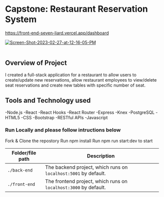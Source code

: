 # Capstone: Restaurant Reservation System

https://front-end-seven-liard.vercel.app/dashboard

<a href="https://ibb.co/MhT8t98"><img src="https://i.ibb.co/LPwQcvQ/Screen-Shot-2023-02-27-at-12-16-05-PM.png" alt="Screen-Shot-2023-02-27-at-12-16-05-PM" border="0"></a><br /><a target='_blank' href='https://imgbb.com/'></a><br />

## Overview of Project

I created a full-stack application for a restaurant to allow users to create/update new reservations, allow restaurant employees to view/delete seat reservations and create new tables with specific number of seat.

## Tools and Technology used

-Node.js
-React
-React Hooks
-React Router
-Express
-Knex
-PostgreSQL
-HTML5
-CSS
-Bootstrap
-RESTful APIs
-Javascript

### Run Locally and please follow intructions below

Fork & Clone the repostory
Run npm install
Run npm run start:dev to start

| Folder/file path | Description                                                      |
| ---------------- | ---------------------------------------------------------------- |
| `./back-end`     | The backend project, which runs on `localhost:5001` by default.  |
| `./front-end`    | The frontend project, which runs on `localhost:3000` by default. |
